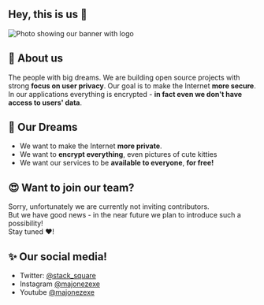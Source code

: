 ## Hey, this is us 👋

![Photo showing our banner with logo](https://user-images.githubusercontent.com/49127376/202155383-4d908276-9dad-45ac-a05d-b445f2b2ab30.png)


## 🤔 About us
The people with big dreams. We are building open source projects with strong **focus on user privacy**. Our goal is to make the Internet **more secure**. In our applications everything is encrypted - __in fact even we don't have access to users' data__. 


## 🥂 Our Dreams
- We want to make the Internet **more private**.
- We want to **encrypt everything**, even pictures of cute kitties
- We want our services to be **available to everyone**, **for free!**

## 😍 Want to join our team?
Sorry, unfortunately we are currently not inviting contributors.<br/>
But we have good news - in the near future we plan to introduce such a possibility!<br/>
Stay tuned ❤️!

## ✨ Our social media!
 - Twitter: [@stack_square](https://twitter.com/stack_square)
 - Instagram [@majonezexe](https://instagram.com/majonezexe)
 - Youtube [@majonezexe](https://youtube.com/c/Majonezexe)


